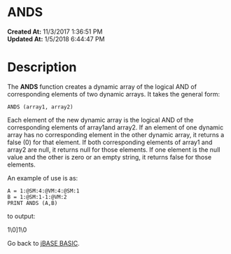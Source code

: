 # ANDS

**Created At:** 11/3/2017 1:36:51 PM  
**Updated At:** 1/5/2018 6:44:47 PM  


# Description

The **ANDS** function creates a dynamic array of the logical AND of corresponding elements of two dynamic arrays. It takes the general form:

```
ANDS (array1, array2)
```

Each element of the new dynamic array is the logical AND of the corresponding elements of array1and array2. If an element of one dynamic array has no corresponding element in the other dynamic array, it returns a false (0) for that element.
If both corresponding elements of array1 and array2 are null, it returns null for those elements. If one element is the null value and the other is zero or an empty string, it returns false for those elements.

An example of use is as:

```
A = 1:@SM:4:@VM:4:@SM:1
B = 1:@SM:1-1:@VM:2
PRINT ANDS (A,B)
```

to output:

1\0]1\0



Go back to [jBASE BASIC](263498-jbase-basic).
